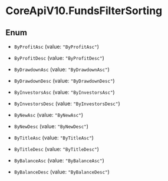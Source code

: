 # CoreApiV10.FundsFilterSorting

## Enum


* `ByProfitAsc` (value: `"ByProfitAsc"`)

* `ByProfitDesc` (value: `"ByProfitDesc"`)

* `ByDrawdownAsc` (value: `"ByDrawdownAsc"`)

* `ByDrawdownDesc` (value: `"ByDrawdownDesc"`)

* `ByInvestorsAsc` (value: `"ByInvestorsAsc"`)

* `ByInvestorsDesc` (value: `"ByInvestorsDesc"`)

* `ByNewAsc` (value: `"ByNewAsc"`)

* `ByNewDesc` (value: `"ByNewDesc"`)

* `ByTitleAsc` (value: `"ByTitleAsc"`)

* `ByTitleDesc` (value: `"ByTitleDesc"`)

* `ByBalanceAsc` (value: `"ByBalanceAsc"`)

* `ByBalanceDesc` (value: `"ByBalanceDesc"`)


